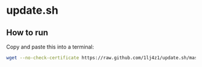 # update.sh

## How to run

Copy and paste this into a terminal:
```sh
wget --no-check-certificate https://raw.github.com/1lj4z1/update.sh/master/update.sh -O - | sh
```
